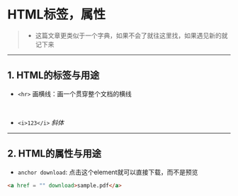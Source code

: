 # HTML标签，属性

> - 这篇文章更类似于一个字典，如果不会了就往这里找，如果遇见新的就记下来

<hr>

## 1. HTML的标签与用途

- `<hr>` 画横线：画一个贯穿整个文档的横线

<br>

- `<i>123</i>` <i>斜体</i>

<hr>

## 2. HTML的属性与用途

- `anchor download`: 点击这个element就可以直接下载，而不是预览

```html
<a href = "" download>sample.pdf</a>
```
